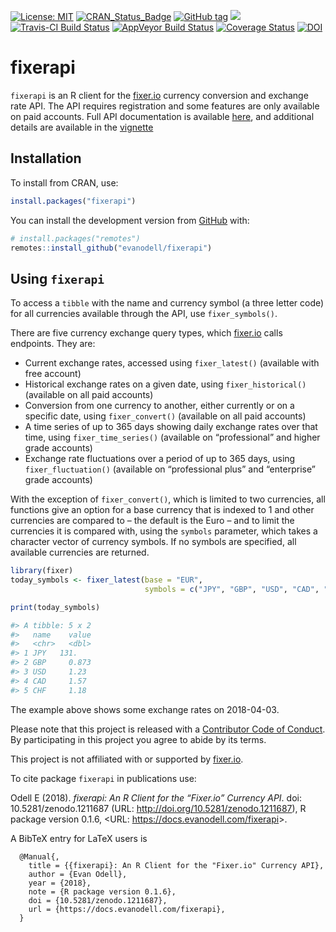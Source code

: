 
<!-- README.md is generated from README.Rmd. Please edit that file -->

[![License:
MIT](https://img.shields.io/badge/License-MIT-blue.svg)](https://opensource.org/licenses/MIT)
[![CRAN\_Status\_Badge](https://www.r-pkg.org/badges/version/fixerapi)](https://cran.r-project.org/package=fixerapi)
[![GitHub
tag](https://img.shields.io/github/tag/evanodell/fixerapi.svg)](https://github.com/evanodell/fixerapi)
[![](https://cranlogs.r-pkg.org/badges/grand-total/fixerapi)](https://dgrtwo.shinyapps.io/cranview/)
[![Travis-CI Build
Status](https://travis-ci.org/evanodell/fixerapi.svg?branch=master)](https://travis-ci.org/evanodell/fixerapi)
[![AppVeyor Build
Status](https://ci.appveyor.com/api/projects/status/github/evanodell/fixerapi?branch=master&svg=true)](https://ci.appveyor.com/project/evanodell/fixerapi)
[![Coverage
Status](https://img.shields.io/codecov/c/github/evanodell/fixerapi/master.svg)](https://codecov.io/github/evanodell/fixerapi?branch=master)
[![DOI](https://zenodo.org/badge/127822432.svg)](https://zenodo.org/badge/latestdoi/127822432)

# fixerapi

`fixerapi` is an R client for the [fixer.io](https://fixer.io) currency
conversion and exchange rate API. The API requires registration and some
features are only available on paid accounts. Full API documentation is
available [here](https://fixer.io/documentation), and additional details
are available in the
[vignette](https://docs.evanodell.com/fixerapi/articles/introduction.html)

## Installation

To install from CRAN, use:

``` r
install.packages("fixerapi")
```

You can install the development version from
[GitHub](https://github.com/) with:

``` r
# install.packages("remotes")
remotes::install_github("evanodell/fixerapi")
```

## Using `fixerapi`

To access a `tibble` with the name and currency symbol (a three letter
code) for all currencies available through the API, use
`fixer_symbols()`.

There are five currency exchange query types, which
[fixer.io](https://fixer.io) calls endpoints. They are:

  - Current exchange rates, accessed using `fixer_latest()` (available
    with free account)
  - Historical exchange rates on a given date, using
    `fixer_historical()` (available on all paid accounts)
  - Conversion from one currency to another, either currently or on a
    specific date, using `fixer_convert()` (available on all paid
    accounts)
  - A time series of up to 365 days showing daily exchange rates over
    that time, using `fixer_time_series()` (available on “professional”
    and higher grade accounts)
  - Exchange rate fluctuations over a period of up to 365 days, using
    `fixer_fluctuation()` (available on “professional plus” and
    “enterprise” grade accounts)

With the exception of `fixer_convert()`, which is limited to two
currencies, all functions give an option for a base currency that is
indexed to 1 and other currencies are compared to – the default is the
Euro – and to limit the currencies it is compared with, using the
`symbols` parameter, which takes a character vector of currency symbols.
If no symbols are specified, all available currencies are returned.

``` r
library(fixer)
today_symbols <- fixer_latest(base = "EUR", 
                              symbols = c("JPY", "GBP", "USD", "CAD", "CHF"))

print(today_symbols)

#> A tibble: 5 x 2
#>   name    value
#>   <chr>   <dbl>
#> 1 JPY   131.   
#> 2 GBP     0.873
#> 3 USD     1.23 
#> 4 CAD     1.57 
#> 5 CHF     1.18 
```

The example above shows some exchange rates on 2018-04-03.

Please note that this project is released with a [Contributor Code of
Conduct](CODE_OF_CONDUCT.md). By participating in this project you agree
to abide by its terms.

This project is not affiliated with or supported by
[fixer.io](https://fixer.io).

To cite package `fixerapi` in publications use:

Odell E (2018). *fixerapi: An R Client for the “Fixer.io” Currency API*.
doi: 10.5281/zenodo.1211687 (URL:
<http://doi.org/10.5281/zenodo.1211687>), R package version 0.1.6,
\<URL: <https://docs.evanodell.com/fixerapi>\>.

A BibTeX entry for LaTeX users is

``` 
  @Manual{,
    title = {{fixerapi}: An R Client for the "Fixer.io" Currency API},
    author = {Evan Odell},
    year = {2018},
    note = {R package version 0.1.6},
    doi = {10.5281/zenodo.1211687},
    url = {https://docs.evanodell.com/fixerapi},
  }
```
